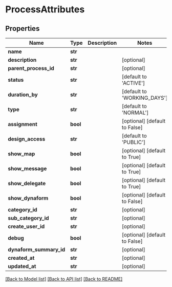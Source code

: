 # ProcessAttributes

## Properties
Name | Type | Description | Notes
------------ | ------------- | ------------- | -------------
**name** | **str** |  | 
**description** | **str** |  | [optional] 
**parent_process_id** | **str** |  | [optional] 
**status** | **str** |  | [default to 'ACTIVE']
**duration_by** | **str** |  | [default to 'WORKING_DAYS']
**type** | **str** |  | [default to 'NORMAL']
**assignment** | **bool** |  | [optional] [default to False]
**design_access** | **str** |  | [default to 'PUBLIC']
**show_map** | **bool** |  | [optional] [default to True]
**show_message** | **bool** |  | [optional] [default to True]
**show_delegate** | **bool** |  | [optional] [default to True]
**show_dynaform** | **bool** |  | [optional] [default to False]
**category_id** | **str** |  | [optional] 
**sub_category_id** | **str** |  | [optional] 
**create_user_id** | **str** |  | [optional] 
**debug** | **bool** |  | [optional] [default to False]
**dynaform_summary_id** | **str** |  | [optional] 
**created_at** | **str** |  | [optional] 
**updated_at** | **str** |  | [optional] 

[[Back to Model list]](../README.md#documentation-for-models) [[Back to API list]](../README.md#documentation-for-api-endpoints) [[Back to README]](../README.md)


